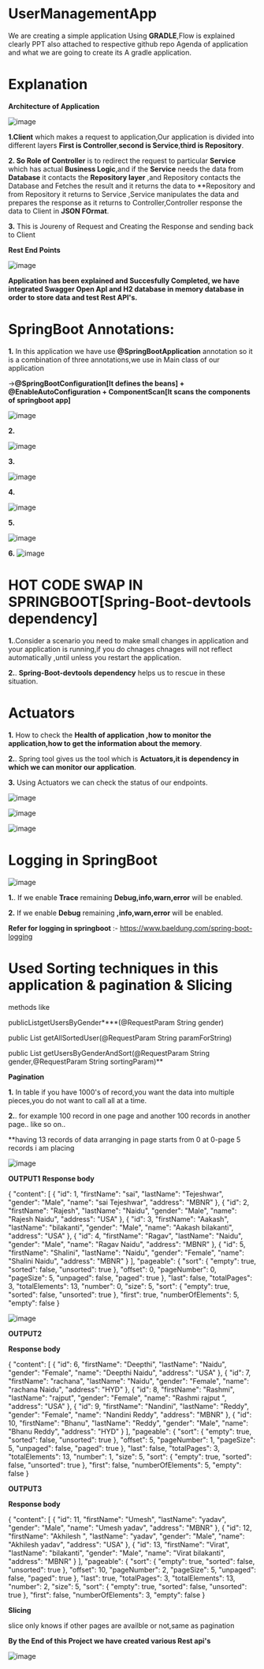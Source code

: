
 # UserManagementApp
We are creating a simple application Using **GRADLE**,Flow is explained clearly  PPT also attached to respective github repo Agenda of application and what we are going to create its A gradle application.

# Explanation
**Architecture of Application**

![image](https://github.com/saitejesh12345/UserManagementApp/assets/108732167/b5622a3d-e333-4143-9a67-60e19f0d2559)


**1.Client** which makes a request to application,Our application is divided into different layers **First is Controller**,**second is Service**,**third is Repository**.

**2. So Role of Controller** is to redirect the request to particular **Service** which has actual **Business Logic**,and if the **Service** needs the data from **Database**
it contacts the **Repository layer** ,and Repository contacts the Database and Fetches the result and it returns the data to **Repository and from Repository it returns to Service ,Service manipulates the data and prepares the response as it returns to Controller,Controller response the data to Client in **JSON FOrmat**.

**3.** This is Joureny of Request and Creating the Response and sending back to Client

**Rest End Points**

![image](https://github.com/saitejesh12345/UserManagementApp/assets/108732167/fc16c18c-ae08-43c0-ad51-a4453f98f794)

**Application has been explained and Succesfully Completed, we have integrated Swagger Open ApI and H2 database in memory database in order to store data and test Rest API's.**


# SpringBoot Annotations:

**1.** In this application we have use **@SpringBootApplication** annotation so it is a combination of three annotations,we use in Main class of our application

->**@SpringBootConfiguration[It defines the beans] + @EnableAutoConfiguration + ComponentScan[It scans the components of springboot app]**

![image](https://github.com/saitejesh12345/UserManagementApp/assets/108732167/813fb67d-4e3f-4314-864e-830cf7581a77)

**2.**

![image](https://github.com/saitejesh12345/UserManagementApp/assets/108732167/55e4badb-c7b9-4ba4-bdfd-cd66e3ab3e41)

**3.**

![image](https://github.com/saitejesh12345/UserManagementApp/assets/108732167/f899fcc5-e1fc-4dd8-9129-a84093096de0)


**4.**

![image](https://github.com/saitejesh12345/UserManagementApp/assets/108732167/8b99607f-d5eb-4792-a390-86a958bbb1eb)

**5.**

![image](https://github.com/saitejesh12345/UserManagementApp/assets/108732167/bcc61f61-1b9b-4e96-945c-439a837b985a)

**6.**
![image](https://github.com/saitejesh12345/UserManagementApp/assets/108732167/c035c5f1-83c5-4e33-80c2-e8b71f8ebd8f)

# HOT CODE SWAP IN SPRINGBOOT[Spring-Boot-devtools dependency]

**1.**.Consider a scenario you need to make small changes in application and your application is running,if you do chnages chnages will not reflect automatically ,until
unless you restart the application.

**2.**. **Spring-Boot-devtools dependency** helps us to rescue in these situation.


# Actuators

**1.** How to check the **Health of application ,how to monitor the application,how to get the information about the memory**.

**2.**. Spring tool gives us the tool which is **Actuators,it is dependency in which we can monitor our application**.

**3.** Using Actuators we can check the status of our endpoints.

![image](https://github.com/saitejesh12345/UserManagementApp/assets/108732167/37551ee3-45b2-4b04-a62b-90483b80be07)

![image](https://github.com/saitejesh12345/UserManagementApp/assets/108732167/c22d7582-3b99-47d0-aa28-32a0636f68a9)

![image](https://github.com/saitejesh12345/UserManagementApp/assets/108732167/d4f173c3-ceb2-4d2c-9ffe-31bc64914fc7)

# Logging in SpringBoot

 ![image](https://github.com/saitejesh12345/UserManagementApp/assets/108732167/7d97134a-f907-4eb8-b1a3-7e289ee8c411)



**1.**. If we enable **Trace** remaining **Debug,info,warn,error** will be enabled.

**2.** If we enable **Debug** remaining **,info,warn,error** will be enabled.

**Refer  for logging in springboot** :- https://www.baeldung.com/spring-boot-logging

# Used Sorting techniques in this application & pagination & Slicing 
methods like   
  
  publicList<User>getUsersByGender****(@RequestParam String gender)
  
  public List<User> getAllSortedUser(@RequestParam String paramForString)
  
  public List<User> getUsersByGenderAndSort(@RequestParam String gender,@RequestParam String sortingParam)**
  
 **Pagination**
  
  **1.** In table if you have 1000's of record,you want the data into multiple pieces,you do not want to call all at a time.
  
  **2.**. for example 100 record in one page and another 100 records in another page.. like so on..
 
  
 **having 13 records of data arranging in page starts from 0 at 0-page 5 records i am placing
  
 
  ![image](https://github.com/saitejesh12345/UserManagementApp/assets/108732167/dae0ee32-9043-4807-9227-b10df3579af8)

  **OUTPUT1**
**Response body**
  
{
  "content": [
    {
      "id": 1,
      "firstName": "sai",
      "lastName": "Tejeshwar",
      "gender": "Male",
      "name": "sai Tejeshwar",
      "address": "MBNR"
    },
    {
      "id": 2,
      "firstName": "Rajesh",
      "lastName": "Naidu",
      "gender": "Male",
      "name": "Rajesh Naidu",
      "address": "USA"
    },
    {
      "id": 3,
      "firstName": "Aakash",
      "lastName": "bilakanti",
      "gender": "Male",
      "name": "Aakash bilakanti",
      "address": "USA"
    },
    {
      "id": 4,
      "firstName": "Ragav",
      "lastName": "Naidu",
      "gender": "Male",
      "name": "Ragav Naidu",
      "address": "MBNR"
    },
    {
      "id": 5,
      "firstName": "Shalini",
      "lastName": "Naidu",
      "gender": "Female",
      "name": "Shalini Naidu",
      "address": "MBNR"
    }
  ],
  "pageable": {
    "sort": {
      "empty": true,
      "sorted": false,
      "unsorted": true
    },
    "offset": 0,
    "pageNumber": 0,
    "pageSize": 5,
    "unpaged": false,
    "paged": true
  },
  "last": false,
  "totalPages": 3,
  "totalElements": 13,
  "number": 0,
  "size": 5,
  "sort": {
    "empty": true,
    "sorted": false,
    "unsorted": true
  },
  "first": true,
  "numberOfElements": 5,
  "empty": false
}
  
  
  ![image](https://github.com/saitejesh12345/UserManagementApp/assets/108732167/ba2e5a0c-fc7f-48de-bdf6-04d6eb6267cb)

  
  **OUTPUT2**
  
**Response body**
  
{
  "content": [
    {
      "id": 6,
      "firstName": "Deepthi",
      "lastName": "Naidu",
      "gender": "Female",
      "name": "Deepthi Naidu",
      "address": "USA"
    },
    {
      "id": 7,
      "firstName": "rachana",
      "lastName": "Naidu",
      "gender": "Female",
      "name": "rachana Naidu",
      "address": "HYD"
    },
    {
      "id": 8,
      "firstName": "Rashmi",
      "lastName": "rajput",
      "gender": "Female",
      "name": "Rashmi rajput ",
      "address": "USA"
    },
    {
      "id": 9,
      "firstName": "Nandini",
      "lastName": "Reddy",
      "gender": "Female",
      "name": "Nandini Reddy",
      "address": "MBNR"
    },
    {
      "id": 10,
      "firstName": "Bhanu",
      "lastName": "Reddy",
      "gender": "Male",
      "name": "Bhanu Reddy",
      "address": "HYD"
    }
  ],
  "pageable": {
    "sort": {
      "empty": true,
      "sorted": false,
      "unsorted": true
    },
    "offset": 5,
    "pageNumber": 1,
    "pageSize": 5,
    "unpaged": false,
    "paged": true
  },
  "last": false,
  "totalPages": 3,
  "totalElements": 13,
  "number": 1,
  "size": 5,
  "sort": {
    "empty": true,
    "sorted": false,
    "unsorted": true
  },
  "first": false,
  "numberOfElements": 5,
  "empty": false
}
 
   
  **OUTPUT3**
  
**Response body**
  
{
  "content": [
    {
      "id": 11,
      "firstName": "Umesh",
      "lastName": "yadav",
      "gender": "Male",
      "name": "Umesh yadav",
      "address": "MBNR"
    },
    {
      "id": 12,
      "firstName": "Akhilesh ",
      "lastName": "yadav",
      "gender": "Male",
      "name": "Akhilesh yadav",
      "address": "USA"
    },
    {
      "id": 13,
      "firstName": "Virat",
      "lastName": "bilakanti",
      "gender": "Male",
      "name": "Virat bilakanti",
      "address": "MBNR"
    }
  ],
  "pageable": {
    "sort": {
      "empty": true,
      "sorted": false,
      "unsorted": true
    },
    "offset": 10,
    "pageNumber": 2,
    "pageSize": 5,
    "unpaged": false,
    "paged": true
  },
  "last": true,
  "totalPages": 3,
  "totalElements": 13,
  "number": 2,
  "size": 5,
  "sort": {
    "empty": true,
    "sorted": false,
    "unsorted": true
  },
  "first": false,
  "numberOfElements": 3,
  "empty": false
} 
  
**Slicing**
  
  slice only knows if other pages are availble or not,same as pagination
  
  **By the End of this Project we have created various Rest api's**
  
  ![image](https://github.com/saitejesh12345/UserManagementApp/assets/108732167/64777ef8-3b60-46a1-8440-887ed9daa7a6)

 

